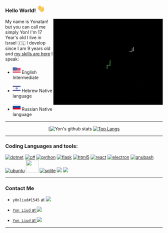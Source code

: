 ### Hello World! <img src="wave.gif" width="25px"/>


<img align="right" src="5KgEoYL.gif" width="350px" />

My name is Yonatan! but you can call me simply Yon!
I'm 17 Year's old
I live in Israel 🇮🇱
I develop since I am 9 years old and <a href="#skills">my skills are here</a>
I speak:

* <img src="./united-states-of-america.png" width="25px"/> English Intermediate

* <img src="./israel.png" width="25px"/> Hebrew Native language

* <img src="./russia.png" width="25px"/> Russian  Native language

<hr>

<div align="center">

[![Yon's github stats](https://github-readme-stats.vercel.app/api?username=YonLiud&show_icons=true&theme=dark)
[![Top Langs](https://github-readme-stats.vercel.app/api/top-langs/?username=YonLiud)](https://github.com/anuraghazra/github-readme-stats)

</div>

<hr>

### Coding Languages and tools: <a id="skills"></a>

<p align="left">
<a href="https://dotnet.microsoft.com/"><img src="https://unpkg.com/simple-icons@3.13.0/icons/dot-net.svg" alt="dotnet" width="40" height="40"/></a>
<a href="https://docs.microsoft.com/en-us/dotnet/csharp/"><img src="https://unpkg.com/simple-icons@3.13.0/icons/csharp.svg" alt="c#" width="40" height="40"/></a>
<a href="https://www.python.org/"><img src="https://unpkg.com/simple-icons@3.13.0/icons/python.svg" alt="python" width="40" height="40"/></a>
<a href="https://flask.palletsprojects.com/en/1.1.x/"><img src="https://www.vectorlogo.zone/logos/pocoo_flask/pocoo_flask-icon.svg" alt="flask" width="40" height="40"/></a>
<a href="https://en.wikipedia.org/wiki/HTML#:~:text=Hypertext%20Markup%20Language%20(HTML)%20is,scripting%20languages%20such%20as%20JavaScript."><img src="https://unpkg.com/simple-icons@3.13.0/icons/html5.svg" alt="html5" width="40" height="40"/></a>
<a href="https://reactjs.org/"><img src="https://unpkg.com/simple-icons@3.13.0/icons/react.svg" alt="react" width="40" height="40"/></a>
<a href="https://www.electronjs.org/"><img src="https://unpkg.com/simple-icons@3.13.0/icons/electron.svg" alt="electron" width="40" height /></a>
<a href="https://www.gnu.org/software/bash/"><img src="https://unpkg.com/simple-icons@3.13.0/icons/gnubash.svg" alt="gnubash" width="40" height="40"/></a>
<a href="https://ubuntu.com/"><img src="https://unpkg.com/simple-icons@3.13.0/icons/ubuntu.svg" alt="ubuntu" width="40" height="40"/></a>
<a href="https://en.wikipedia.org/wiki/Batch_file"><img src="https://unpkg.com/simple-icons@3.13.0/icons/microsoft.svg" width="40" height="40"/></a>
<a href="https://www.sqlite.org/index.html"><img src="https://unpkg.com/simple-icons@3.13.0/icons/sqlite.svg" alt="sqlite" width="40" height="40"/></a>
<a href="https://www.mysql.com/"><img src="https://unpkg.com/simple-icons@3.13.0/icons/mysql.svg" alt"mysql"width="40" height="40"/></a>
<a href="https://git-scm.com/"><img src="https://unpkg.com/simple-icons@3.13.0/icons/git.svg" alt"mysql"width="40" height="40"/></a>
</p>

<hr>

### Contact Me

* `y0nliud#1545` at <a href="https://discord.com/"><img src="https://www.vectorlogo.zone/logos/discordapp/discordapp-icon.svg" width="20"/></a>

* <a href="https://www.facebook.com/profile.php?id=100007379913753">`Yon Liud` at <img src="https://www.vectorlogo.zone/logos/facebook/facebook-icon.svg" width="20"/></a>

* <a href="https://www.linkedin.com/in/yon-liud-b6369a193/">`Yon Liud` at <img src="https://www.vectorlogo.zone/logos/linkedin/linkedin-icon.svg" width="20"/></a><br>

<hr>

</div>
